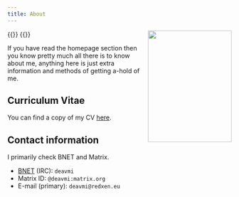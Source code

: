 ```yaml
---
title: About
---
```


{{<bruh>}}
<img src="/tristan.jpg" width=188 height=251 style="float:right;gap">
{{</bruh>}}

If you have read the homepage section then you know pretty much all there is to know about me, anything here is just extra information and methods of getting a-hold of me.

## Curriculum Vitae

You can find a copy of my CV [here]().

## Contact information

I primarily check BNET and Matrix.

* [BNET](/projects/bonobonet) (IRC): `deavmi`
* Matrix ID: `@deavmi:matrix.org`
* E-mail (primary): `deavmi@redxen.eu`